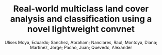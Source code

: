 ---
paperId: 7
author: Ulises Moya, Eduardo; Sanchez, Abraham; Nanclares, Raul; Montoya, Diana; Martinez, Jorge; Pacho, Juan; Quevedo, Alexander 
publicationauthor: Ulises Moya, E. et al.
title: Real-world multiclass land cover analysis and classification using a novel lightweight convnet
pdf: 7_camera_ready.pdf
poster: 7_poster.png
pitch: https://drive.google.com/file/d/1FFzui7Nqom_46rUWuM2G3ZVnxtvi2I7a/view
type: Poster
topic: LULC Classification
category: Extended Abstract
link: https://research.latinxinai.org/papers/cvpr/2022/pdf/7_camera_ready.pdf
conference: cvpr
year: 2022
tags: cvpr-2022-ea
location: Virtual
---